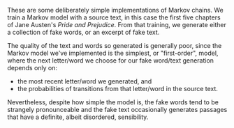 These are some deliberately simple implementations of Markov chains.  We train a Markov model with a source text, in this case the first five chapters of Jane Austen's _Pride and Prejudice_.  From that training, we generate either a collection of fake words, or an excerpt of fake text.

The quality of the text and words so generated is generally poor, since the Markov model we've implemented is the simplest, or "first-order", model, where the next letter/word we choose for our fake word/text generation depends only on:

- the most recent letter/word we generated, and
- the probabilities of transitions from that letter/word in the source text.

Nevertheless, despite how simple the model is, the fake words tend to be strangely pronounceable and the fake text occasionally generates passages that have a definite, albeit disordered, sensibility.
